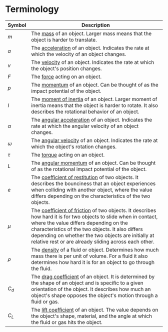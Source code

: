 # Terminology

| Symbol | Description |
| ------ | ----------- |
| $m$ | The [mass](https://en.wikipedia.org/wiki/Mass) of an object. Larger mass means that the object is harder to translate. |
| $a$ | The [acceleration](https://en.wikipedia.org/wiki/Acceleration) of an object. Indicates the rate at which the velocity of an object changes. |
| $v$ | The [velocity](https://en.wikipedia.org/wiki/Velocity) of an object. Indicates the rate at which the object's position changes. |
| $F$ | The [force](https://en.wikipedia.org/wiki/Force) acting on an object. |
| $p$ | The [momentum](https://en.wikipedia.org/wiki/Momentum) of an object. Can be thought of as the impact potential of the object. |
| $I$ | The [moment of inertia](https://en.wikipedia.org/wiki/Moment_of_inertia) of an object. Larger moment of inertia means that the object is harder to rotate. It also describes the rotational behavior of an object. |
| $\alpha$ | The [angular acceleration](https://en.wikipedia.org/wiki/Angular_acceleration) of an object. Indicates the rate at which the angular velocity of an object changes. |
| $\omega$ | The [angular velocity](https://en.wikipedia.org/wiki/Angular_velocity) of an object. Indicates the rate at which the object's rotation changes. |
| $\tau$ | The [torque](https://en.wikipedia.org/wiki/Torque) acting on an object. |
| $L$| The [angular momentum](https://en.wikipedia.org/wiki/Angular_momentum) of an object. Can be thought of as the rotational impact potential of the object. |
| $\textit{e}$ | The [coefficient of restitution](https://en.wikipedia.org/wiki/Coefficient_of_restitution) of two objects. It describes the bounciness that an object experiences when colliding with another object, where the value differs depending on the characteristics of the two objects. |
| $\mu$ | The [coefficient of friction](https://en.wikipedia.org/wiki/Friction) of two objects. It describes how hard it is for two objects to slide when in contact, where the value differs depending on the characteristics of the two objects. It also differs depending on whether the two objects are initially at relative rest or are already sliding across each other. |
| $\rho$ | The [density](https://en.wikipedia.org/wiki/Density) of a fluid or object. Determines how much mass there is per unit of volume. For a fluid it also determines how hard it is for an object to go through the fluid. |
| $C_d$ | The [drag coefficient](https://en.wikipedia.org/wiki/Drag_coefficient) of an object. It is determined by the shape of an object and is specific to a given orientation of the object. It describes how much an object's shape opposes the object's motion through a fluid or gas. |
| $C_L$ | The [lift coefficient](https://en.wikipedia.org/wiki/Lift_coefficient) of an object. The value depends on the object's shape, material, and the angle at which the fluid or gas hits the object. |
